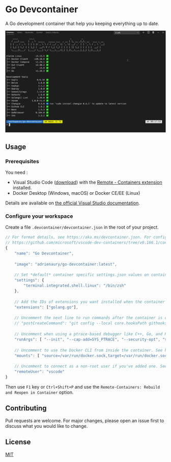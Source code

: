 # Go Devcontainer

A Go development container that help you keeping everything up to date.

![Demo](demo.gif)

## Usage

### Prerequisites

You need :
- Visual Studio Code ([download](https://code.visualstudio.com/)) with the [Remote - Containers extension](https://marketplace.visualstudio.com/items?itemName=ms-vscode-remote.remote-containers) installed.
- Docker Desktop (Windows, macOS) or Docker CE/EE (Linux)

Details are available on [the official Visual Studio documentation](https://code.visualstudio.com/docs/remote/containers#_getting-started).

### Configure your workspace

Create a file `.devcontainer/devcontainer.json` in the root of your project.

```javascript
// For format details, see https://aka.ms/devcontainer.json. For config options, see the README at:
// https://github.com/microsoft/vscode-dev-containers/tree/v0.166.1/containers/docker-existing-dockerfile
{
	"name": "Go Devcontainer",

    "image": "adrienaury/go-devcontainer:latest",

	// Set *default* container specific settings.json values on container create.
	"settings": { 
		"terminal.integrated.shell.linux": "/bin/zsh"
	},

	// Add the IDs of extensions you want installed when the container is created.
	"extensions": ["golang.go"],

	// Uncomment the next line to run commands after the container is created.
	// "postCreateCommand": "git config --local core.hooksPath githooks",

	// Uncomment when using a ptrace-based debugger like C++, Go, and Rust
	"runArgs": [ "--init", "--cap-add=SYS_PTRACE", "--security-opt", "seccomp=unconfined" ],

	// Uncomment to use the Docker CLI from inside the container. See https://aka.ms/vscode-remote/samples/docker-from-docker.
	"mounts": [ "source=/var/run/docker.sock,target=/var/run/docker.sock,type=bind" ],

	// Uncomment to connect as a non-root user if you've added one. See https://aka.ms/vscode-remote/containers/non-root.
	"remoteUser": "vscode"
}
```

Then use `F1` key or `Ctrl+Shift+P` and use the `Remote-Containers: Rebuild and Reopen in Container` option.

## Contributing

Pull requests are welcome. For major changes, please open an issue first to discuss what you would like to change.

## License

[MIT](https://choosealicense.com/licenses/mit/)
